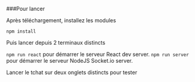 ###Pour lancer

Après téléchargement, installez les modules

``` npm install ```

Puis lancer depuis 2 terminaux distincts

``` npm run react ``` pour démarrer le serveur React dev server.
``` npm run server ``` pour démarrer le serveur NodeJS Socket.io server.

Lancer le tchat sur deux onglets distincts pour tester 


